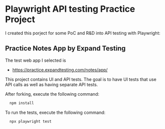 # Playwright API testing Practice Project

I created this porject for some PoC and R&D into API testing with Playwright:

## Practice Notes App by Expand Testing

The test web app I selected is

- https://practice.expandtesting.com/notes/app/

This project contains UI and API tests. The goal is to have UI tests that use API calls as well as having separate API tests.

After forking, execute the following command:

```bash
  npm install
```

To run the tests, execute the following command:

```bash
  npx playwright test
```
